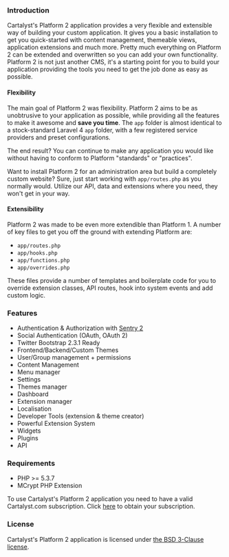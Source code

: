 <a name="introduction"></a>
### Introduction

Cartalyst's Platform 2 application provides a very flexible and extensible way of building your custom application. It gives you a basic installation to get you quick-started with content management, themeable views, application extensions and much more. Pretty much everything on Platform 2 can be extended and overwritten so you can add your own functionality. Platform 2 is not just another CMS, it's a starting point for you to build your application providing the tools you need to get the job done as easy as possible.

#### Flexibility

The main goal of Platform 2 was flexibility. Platform 2 aims to be as unobtrusive
to your application as possible, while providing all the features to make it
awesome and **save you time**. The `app` folder is almost identical to a
stock-standard Laravel 4 `app` folder, with a few registered service
providers and preset configurations.

The end result? You can continue to make any application you would like without
having to conform to Platform "standards" or "practices".

Want to install Platform 2 for an administration area but build a completely custom
website? Sure, just start working with `app/routes.php` as you normally would.
Utilize our API, data and extensions where you need, they won't get in your way.

#### Extensibility

Platform 2 was made to be even more extendible than Platform 1. A number of key files to get you off the ground with extending Platform are:

 - `app/routes.php`
 - `app/hooks.php`
 - `app/functions.php`
 - `app/overrides.php`

These files provide a number of templates and boilerplate code for you to override extension classes, API routes, hook into system events and add custom logic.

<a name="features"></a>
### Features

- Authentication & Authorization with [Sentry 2](http://docs.cartalyst.com/sentry-2)
- Social Authentication (OAuth, OAuth 2)
- Twitter Bootstrap 2.3.1 Ready
- Frontend/Backend/Custom Themes
- User/Group management + permissions
- Content Management
- Menu manager
- Settings
- Themes manager
- Dashboard
- Extension manager
- Localisation
- Developer Tools (extension & theme creator)
- Powerful Extension System
- Widgets
- Plugins
- API

<a name="requirements"></a>
### Requirements

- PHP >= 5.3.7
- MCrypt PHP Extension

To use Cartalyst's Platform 2 application you need to have a valid Cartalyst.com subscription. Click [here](https://www.cartalyst.com/pricing) to obtain your subscription.

<a name="license"></a>
### License

Cartalyst's Platform 2 application is licensed under [the BSD 3-Clause license](/platform2/overview/license).